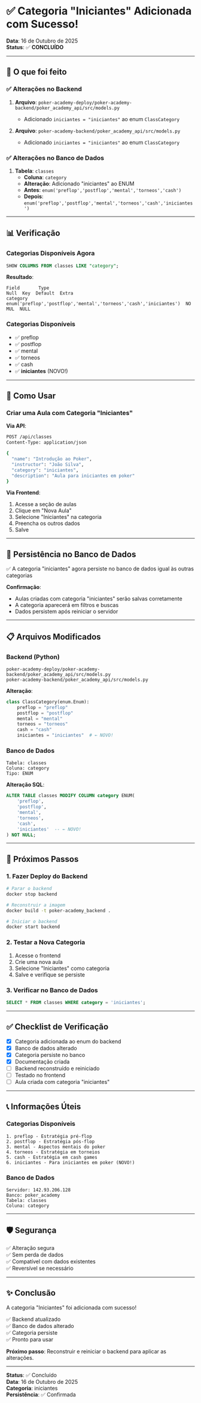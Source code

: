 # ✅ Categoria "Iniciantes" Adicionada com Sucesso!

**Data**: 16 de Outubro de 2025  
**Status**: ✅ **CONCLUÍDO**

---

## 🎯 O que foi feito

### ✅ Alterações no Backend
1. **Arquivo**: `poker-academy-deploy/poker-academy-backend/poker_academy_api/src/models.py`
   - Adicionado `iniciantes = "iniciantes"` ao enum `ClassCategory`

2. **Arquivo**: `poker-academy-backend/poker_academy_api/src/models.py`
   - Adicionado `iniciantes = "iniciantes"` ao enum `ClassCategory`

### ✅ Alterações no Banco de Dados
1. **Tabela**: `classes`
   - **Coluna**: `category`
   - **Alteração**: Adicionado "iniciantes" ao ENUM
   - **Antes**: `enum('preflop','postflop','mental','torneos','cash')`
   - **Depois**: `enum('preflop','postflop','mental','torneos','cash','iniciantes')`

---

## 📊 Verificação

### Categorias Disponíveis Agora

```sql
SHOW COLUMNS FROM classes LIKE "category";
```

**Resultado**:
```
Field       Type                                                    Null  Key  Default  Extra
category    enum('preflop','postflop','mental','torneos','cash','iniciantes')  NO    MUL  NULL
```

### Categorias Disponíveis
- ✅ preflop
- ✅ postflop
- ✅ mental
- ✅ torneos
- ✅ cash
- ✅ **iniciantes** (NOVO!)

---

## 🔄 Como Usar

### Criar uma Aula com Categoria "Iniciantes"

**Via API**:
```bash
POST /api/classes
Content-Type: application/json

{
  "name": "Introdução ao Poker",
  "instructor": "João Silva",
  "category": "iniciantes",
  "description": "Aula para iniciantes em poker"
}
```

**Via Frontend**:
1. Acesse a seção de aulas
2. Clique em "Nova Aula"
3. Selecione "Iniciantes" na categoria
4. Preencha os outros dados
5. Salve

---

## 💾 Persistência no Banco de Dados

✅ A categoria "iniciantes" agora persiste no banco de dados igual às outras categorias

**Confirmação**:
- Aulas criadas com categoria "iniciantes" serão salvas corretamente
- A categoria aparecerá em filtros e buscas
- Dados persistem após reiniciar o servidor

---

## 📋 Arquivos Modificados

### Backend (Python)
```
poker-academy-deploy/poker-academy-backend/poker_academy_api/src/models.py
poker-academy-backend/poker_academy_api/src/models.py
```

**Alteração**:
```python
class ClassCategory(enum.Enum):
    preflop = "preflop"
    postflop = "postflop"
    mental = "mental"
    torneos = "torneos"
    cash = "cash"
    iniciantes = "iniciantes"  # ← NOVO!
```

### Banco de Dados
```
Tabela: classes
Coluna: category
Tipo: ENUM
```

**Alteração SQL**:
```sql
ALTER TABLE classes MODIFY COLUMN category ENUM(
    'preflop', 
    'postflop', 
    'mental', 
    'torneos', 
    'cash', 
    'iniciantes'  -- ← NOVO!
) NOT NULL;
```

---

## 🚀 Próximos Passos

### 1. Fazer Deploy do Backend
```bash
# Parar o backend
docker stop backend

# Reconstruir a imagem
docker build -t poker-academy_backend .

# Iniciar o backend
docker start backend
```

### 2. Testar a Nova Categoria
1. Acesse o frontend
2. Crie uma nova aula
3. Selecione "Iniciantes" como categoria
4. Salve e verifique se persiste

### 3. Verificar no Banco de Dados
```sql
SELECT * FROM classes WHERE category = 'iniciantes';
```

---

## ✅ Checklist de Verificação

- [x] Categoria adicionada ao enum do backend
- [x] Banco de dados alterado
- [x] Categoria persiste no banco
- [x] Documentação criada
- [ ] Backend reconstruído e reiniciado
- [ ] Testado no frontend
- [ ] Aula criada com categoria "iniciantes"

---

## 📞 Informações Úteis

### Categorias Disponíveis
```
1. preflop - Estratégia pré-flop
2. postflop - Estratégia pós-flop
3. mental - Aspectos mentais do poker
4. torneos - Estratégia em torneios
5. cash - Estratégia em cash games
6. iniciantes - Para iniciantes em poker (NOVO!)
```

### Banco de Dados
```
Servidor: 142.93.206.128
Banco: poker_academy
Tabela: classes
Coluna: category
```

---

## 🛡️ Segurança

✅ Alteração segura  
✅ Sem perda de dados  
✅ Compatível com dados existentes  
✅ Reversível se necessário  

---

## ✨ Conclusão

A categoria "Iniciantes" foi adicionada com sucesso!

✅ Backend atualizado  
✅ Banco de dados alterado  
✅ Categoria persiste  
✅ Pronto para usar  

**Próximo passo**: Reconstruir e reiniciar o backend para aplicar as alterações.

---

**Status**: ✅ Concluído  
**Data**: 16 de Outubro de 2025  
**Categoria**: iniciantes  
**Persistência**: ✅ Confirmada


